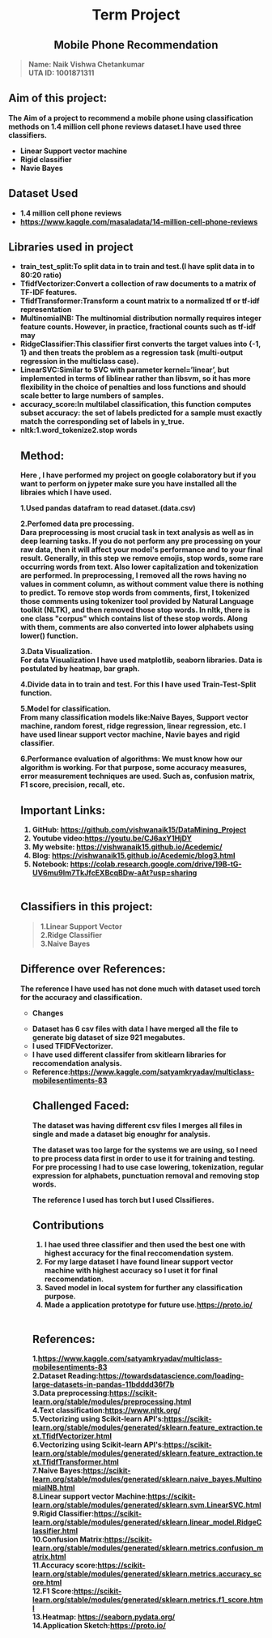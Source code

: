 <center><b><h1>Term Project</h1></bold></center>
<center><bold><h2>Mobile Phone Recommendation</h2></bold></center>

>Name: Naik Vishwa Chetankumar<br>
>UTA ID: 1001871311

Aim of this project:<br>
---

The Aim of a project to recommend a mobile phone using classification methods on 1.4 million cell phone reviews dataset.I have used three classifiers. 

<ul><li>Linear Support vector machine</li>
<li>Rigid classifier</li>
<li>Navie Bayes<br></li></ul>
<h2>Dataset Used</h2>
<ul><li>1.4 million cell phone reviews</li>
<li><a href="https://www.kaggle.com/masaladata/14-million-cell-phone-reviews">https://www.kaggle.com/masaladata/14-million-cell-phone-reviews</a></li></ul>

<h2>Libraries used in project</h2>
<ul>
<li>train_test_split:To split data in to train and test.(I have split data in to 80:20 ratio)</li>
<li>TfidfVectorizer:Convert a collection of raw documents to a matrix of TF-IDF features.</li>
<li>TfidfTransformer:Transform a count matrix to a normalized tf or tf-idf representation</li>
<li>MultinomialNB: The multinomial distribution normally requires integer feature counts. However, in practice, fractional counts such as tf-idf may</li>
<li>RidgeClassifier:This classifier first converts the target values into {-1, 1} and then treats the problem as a regression task (multi-output regression in the multiclass case).</li>
<li>LinearSVC:Similar to SVC with parameter kernel=’linear’, but implemented in terms of liblinear rather than libsvm, so it has more flexibility in the choice of penalties and loss functions and should scale better to large numbers of samples.</li>
<li>accuracy_score:In multilabel classification, this function computes subset accuracy: the set of labels predicted for a sample must exactly match the corresponding set of labels in y_true.</li>
<li>nltk:1.word_tokenize2.stop words</li>


Method:
---
Here , I have performed my project on google colaboratory but if you want to perform on jypeter make sure you have installed all the libraies which I have used.

1.Used pandas datafram to read dataset.(data.csv)

2.Perfomed data pre processing.<br>
Dara preprocessing is most crucial task in text analysis as well as in deep learning tasks. 
If you do not perform any pre processing on your raw data, then it will affect your model's performance and to your final result. Generally, in this step we remove emojis, stop words, some rare occurring words from text.
Also lower capitalization and tokenization are performed.
In preprocessing, I removed all the rows having no values in comment column, as without comment value there is nothing to predict.
To remove stop words from comments, first, I tokenized those comments using tokenizer tool provided by Natural Language toolkit (NLTK), and then removed those stop words. In nltk, there is one class "corpus" which contains list of these stop words. Along with them, comments are also converted into lower alphabets using lower() function.<br>

3.Data Visualization.<br>
For data Visualization I have used matplotlib, seaborn libraries. Data is postulated by heatmap, bar graph.

4.Divide data in to train and test. For this I have used Train-Test-Split function.

5.Model for classification.<br>
From many classification models like:Naive Bayes, Support vector machine, random forest, ridge regression, linear regression, etc.
I have used linear support vector machine, Navie bayes and rigid classifier.

6.Performance evaluation of algorithms:
We must know how our algorithm is working. For that purpose, some accuracy measures, error measurement techniques are used.
Such as, confusion matrix, F1 score, precision, recall, etc.

Important Links:
---
1.   GitHub: <a href="https://github.com/vishwanaik15/DataMining_Project">https://github.com/vishwanaik15/DataMining_Project</a><br>
2.   Youtube video:<a href="https://youtu.be/CJ6axY1HjDY">https://youtu.be/CJ6axY1HjDY</a><br>
3.   My website: <a href="https://vishwanaik15.github.io/Acedemic/">https://vishwanaik15.github.io/Acedemic/</a><br>
4.   Blog: <a href="https://vishwanaik15.github.io/Acedemic/blog3.html">https://vishwanaik15.github.io/Acedemic/blog3.html</a>
5.   Notebook: <a href="https://colab.research.google.com/drive/19B-tG-UV6mu9Im7TkJfcEXBcqBDw-aAt?usp=sharing">https://colab.research.google.com/drive/19B-tG-UV6mu9Im7TkJfcEXBcqBDw-aAt?usp=sharing</a>

<br>


<h2>Classifiers in this project:</h2>

>1.Linear Support Vector<br>
>2.Ridge Classifier<br>
>3.Naive Bayes<br>


Difference over References:
---
The reference I have used has not done much with dataset used torch for the accuracy and classification.<br>
<ul><li>Changes</li></ul>
<ul><li>Dataset has 6 csv files with data I have merged all the file to generate big dataset of size 921 megabutes.</li>
<li>I used TFIDFVectorizer.</li>
<li>I have used different classifer from skitlearn libraries for reccomendation analysis.</li>
<li>Reference:<a href="https://www.kaggle.com/satyamkryadav/multiclass-mobilesentiments-83">https://www.kaggle.com/satyamkryadav/multiclass-mobilesentiments-83</a></li>

Challenged Faced:
---
The dataset was having different csv files I merges all files in single and made a dataset big enoughr for analysis.<br>

The dataset was too large for the systems we are using, so I need to pre process data first in order to use it for training and testing. For pre processing I had to use case lowering, tokenization, regular expression for alphabets, punctuation removal and removing stop words.<br>

The reference I used has torch but I used Clssifieres.






Contributions
---



1. I hae used three classifier and then used the best one with highest accuracy for the final reccomendation system.<br>
2. For my large dataset I have found linear support vector machine with highest accuracy so I uset it for final reccomendation.<br>
3. Saved model in local system for further any classification purpose.<br>
4. Made a application prototype for future use.<a href="https://proto.io/">https://proto.io/</a><br>

<br>


References:
---
1.https://www.kaggle.com/satyamkryadav/multiclass-mobilesentiments-83<br>
2.Dataset Reading:https://towardsdatascience.com/loading-large-datasets-in-pandas-11bdddd36f7b<br>
3.Data preprocessing:https://scikit-learn.org/stable/modules/preprocessing.html<br>
4.Text classification:https://www.nltk.org/<br>
5.Vectorizing using Scikit-learn API's:https://scikit-learn.org/stable/modules/generated/sklearn.feature_extraction.text.TfidfVectorizer.html<br>
6.Vectorizing using Scikit-learn API's:https://scikit-learn.org/stable/modules/generated/sklearn.feature_extraction.text.TfidfTransformer.html<br>
7.Naive Bayes:https://scikit-learn.org/stable/modules/generated/sklearn.naive_bayes.MultinomialNB.html<br>
8.Linear support vector Machine:https://scikit-learn.org/stable/modules/generated/sklearn.svm.LinearSVC.html<br>
9.Rigid Classifier:https://scikit-learn.org/stable/modules/generated/sklearn.linear_model.RidgeClassifier.html<br>
10.Confusion Matrix:https://scikit-learn.org/stable/modules/generated/sklearn.metrics.confusion_matrix.html<br>
11.Accuracy score:https://scikit-learn.org/stable/modules/generated/sklearn.metrics.accuracy_score.html<br>
12.F1 Score:https://scikit-learn.org/stable/modules/generated/sklearn.metrics.f1_score.html<br>
13.Heatmap: https://seaborn.pydata.org/<br>
14.Application Sketch:https://proto.io/<br>









